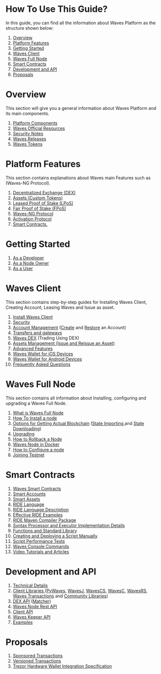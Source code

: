 # How To Use This Guide?

In this guide, you can find all the information about Waves Platform as the structure shown below:

1. [Overview](#overview)
2. [Platform Features](#platform-features)
3. [Getting Started](#getting-started)
4. [Waves Client](#waves-client)
5. [Waves Full Node](#waves-full-node)
6. [Smart Contracts](#smart-contracts)
7. [Development and API](#development-and-api)
8. [Proposals](#proposals)

# Overview

This section will give you a general information about Waves Platform and its main components.

1. [Platform Components](../overview/platform-components.md)
2. [Waves Official Resources](../overview/waves-official-resources.md)
3. [Security Notes](../overview/security-notes.md)
4. [Waves Releases](../overview/waves-releases.md)
5. [Waves Tokens](../overview/waves-tokens.md)

# Platform Features

This section contains explanations about Waves main Features such as \(Waves-NG Protocol\).

1. [Decentralized Exchange \(DEX\)](../platform-features/decentralized-cryptocurrency-exchange-dex.md)
2. [Assets \(Custom Tokens\)](../platform-features/assets-custom-tokens.md)
3. [Leased Proof of Stake \(LPoS\)](../platform-features/leased-proof-of-stake-lpos.md)
4. [Fair Proof of Stake \(FPoS\)](../platform-features/fair-pos.md)
5. [Waves-NG Protocol](../platform-features/waves-ng-protocol.md)
6. [Activation Protocol](../platform-features/activation-protocol.md)
7. [Smart Contracts.](../platform-features/smart-contracts.md)

# Getting Started

1. [As a Developer](../getting-started/as-a-developer.md)
2. [As a Node Owner](../getting-started/as-a-node-owner.md)
3. [As a User](../getting-started/as-a-user.md)

# Waves Client

This section contains step-by-step guides for Installing Waves Client, Creating Account, Leasing Waves and Issue as asset.

1. [Install Waves Client](../waves-client/install-waves-client.md)
2. [Security](../waves-client/security.md)
3. [Account Management](../waves-client/account-management.md) \([Create](../waves-client/account-management/creating-an-account.md) and [Restore](../waves-client/account-management/restore-an-account.md) an Account\)
4. [Transfers and gateways](../waves-client/wallet-management.md)
5. [Waves DEX](../waves-client/waves-dex.md) \(Trading Using DEX\)
6. [Assets Management \(Issue and Reissue an Asset\)](../waves-client/assets-management.md)
7. [Advanced Features](../waves-client/advanced_features.md)
8. [Waves Wallet for iOS Devices](../waves-client/mobile-apps/iOS.md)
9. [Waves Wallet for Android Devices](../waves-client/mobile-apps/android.md)
10. [Frequently Asked Questions](../waves-client/faq.md)

# Waves Full Node

This section contains all information about Installing, configuring and upgrading a Waves Full Node.

1. [What is Waves Full Node](../waves-full-node/what-is-a-full-node.md)
2. [How To Install a node](../waves-full-node/how-to-install-a-node/how-to-install-a-node.md)
3. [Options for Getting Actual Blockchain](../waves-full-node/options-for-getting-actual-blockchain.md)  \([State Importing ](../waves-full-node/options-for-getting-actual-blockchain/export-and-import-from-the-blockchain.md)and [State Downloading](../waves-full-node/options-for-getting-actual-blockchain/state-downloading-and-applying.md)\)
4. [Upgrading](../waves-full-node/upgrading.md)
5. [How to Rollback a Node](../waves-full-node/how-to-rollback-a-node.md)
6. [Waves Node in Docker](../waves-full-node/waves-node-in-docker.md)
7. [How to Configure a node](../waves-full-node/configuration-parameters.md)
8. [Joining Testnet](../waves-full-node/joining-testnet.md)

# Smart Contracts

1. [Waves Smart Contracts](../technical-details/waves-contracts-language-description.md)
2. [Smart Accounts](../technical-details/waves-contracts-language-description/approach-and-capabilities.md)
3. [Smart Assets](../technical-details/smart-assets.md)
4. [RIDE Language](../technical-details/ride-language.md)
5. [RIDE Language Description](../technical-details/ride-language/language-description.md)
6. [Effective RIDE Examples](../technical-details/waves-contracts-language-description/examples/lang-stlib-usage-examples.md)
7. [RIDE Maven Compiler Package](../technical-details/ride-language/maven-compiler.md)
8. [Syntax Processor and Executor Implementation Details](../technical-details/waves-contracts-language-description/implementation-details.md)
9. [Functions and Standard Library](../technical-details/waves-contracts-language-description/standard-library.md)
10. [Creating and Deploying a Script Manually](../technical-details/waves-contracts-language-description/creating-and-deploying-a-script-manually.md)
11. [Script Performance Tests](../technical-details/waves-contracts-language-description/script-performance-tests.md)
12. [Waves Console Commands](../technical-details/waves-contracts-language-description/waves-console-commands.md)
13. [Video Tutorials and Articles](../technical-details/video-tutorials-and-articles.md)

# Development and API

1. [Technical Details](../technical-details/technical-details.md)
2. [Client Libraries ](../development-and-api/client-libraries.md)\([PyWaves](../development-and-api/client-libraries/pywaves.md), [WavesJ](../development-and-api/client-libraries/wavesj.md), [WavesCS](../development-and-api/client-libraries/wavescs.md), [WavesC](../development-and-api/client-libraries/waves-c.md), [WavesRS](../development-and-api/client-libraries/wavesrs.md), [Waves Transactions](../development-and-api/client-libraries/waves-transactions.md) and [Community Libraries](../development-and-api/client-libraries/unofficial-libraries.md)\)
3. [DEX API](../development-and-api/dex-api.md) \([Matcher](../development-and-api/dex-api/matcher.md)\)
4. [Waves Node Rest API](../development-and-api/waves-node-rest-api.md)
5. [Client API](../development-and-api/client-api/overview.md)
6. [Waves Keeper API](../development-and-api/waves-keeper-api/waves-keeper-api.md)
7. [Examples](../development-and-api/examples.md)

# Proposals

1. [Sponsored Transactions](../proposals/sponsored-transactions.md)
2. [Versioned Transactions](../proposals/versioned-transactions.md)
3. [Trezor Hardware Wallet Integration Specification](../proposals/trezor-hardware-wallet-integration-specification.md)
